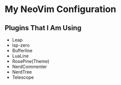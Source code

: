 
# My NeoVim Configuration

## Plugins That I Am Using
- Leap
- lsp-zero
- Bufferline
- LuaLine
- RosePine(Theme)
- NerdCommenter
- NerdTree
- Telescope

